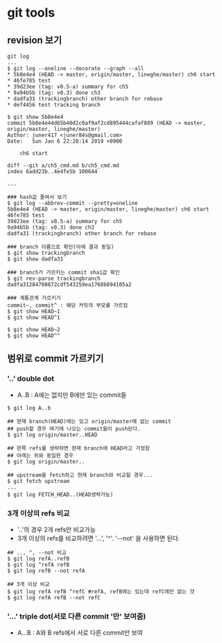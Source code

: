 # git tools

## revision 보기    
```
git log 
...
$ git log --oneline --decorate --graph --all
* 5b8e4e4 (HEAD -> master, origin/master, lineghe/master) ch6 start
* 46fe785 test
* 39d23ee (tag: v0.5-a) summary for ch5
* 9a94b5b (tag: v0.3) done ch3
* dadfa31 (trackingbranch) other branch for rebase
* def4456 test tracking branch

$ git show 5b8e4e4
commit 5b8e4e44d65b40d2c0af9af2cd895444cafaf889 (HEAD -> master, origin/master, lineghe/master)
Author: juner417 <juner84s@gmail.com>
Date:   Sun Jan 6 22:28:14 2019 +0900

    ch6 start

diff --git a/ch5_cmd.md b/ch5_cmd.md
index 6add23b..4e4fe5b 100644

...

### hash값 줄여서 보기 
$ git log --abbrev-commit --pretty=oneline
5b8e4e4 (HEAD -> master, origin/master, lineghe/master) ch6 start
46fe785 test
39d23ee (tag: v0.5-a) summary for ch5
9a94b5b (tag: v0.3) done ch3
dadfa31 (trackingbranch) other branch for rebase

### branch 이름으로 확인(아래 결과 동일)
$ git show trackingbranch
$ git show dadfa31

### branch가 가르키는 commit sha1값 확인 
$ git rev-parse trackingbranch
dadfa31284708872cdf543259ea1768b894105a2

### 계통관계 가르키기
commit~, commit^ : 해당 커밋의 부모를 가르킴
$ git show HEAD~1
$ git show HEAD^1

$ git show HEAD~2
$ git show HEAD^^
```

## 범위로 commit 가르키기
### '..' double dot
* A..B : A에는 없지만 B에만 있는 commit들
```
$ git log A..b

## 현재 branch(HEAD)에는 있고 origin/master에 없는 commit
## push할 경우 여기에 나오는 commit들이 push된다. 
$ git log origin/master..HEAD

## 한쪽 refs를 생략하면 현재 branch에 HEAD라고 가정함
## 아래는 위와 동일한 경우
$ git log origin/master..

## upstream을 fetch하고 현재 branch와 비교할 경우...
$ git fetch upstream
...
$ git log FETCH_HEAD..(HEAD생략가능)

```

### 3개 이상의 refs 비교
* '..'의 경우 2개 refs만 비교가능
* 3개 이상의 refs를 비교하려면 '...', '^'. '--not' 을 사용하면 된다. 
```
## .., ^, --not 비교
$ git log refA..refB
$ git log ^refA refB
$ git log refB --not refA

## 3개 이상 비교
$ git log refA refB ^refC #refA, refB에는 있는데 refC에만 없는 것
$ git log refA refB --not refC 
```

### '...' triple dot(서로 다른 commit '만' 보여줌)
* A...B : A와 B refs에서 서로 다른 commit만 보여
```

```

